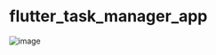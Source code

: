 # flutter_task_manager_app

![image](https://github.com/sabbirDIU-222/movie_zone_bd/assets/57146729/50e7f5cc-4667-4dda-9236-eb45e3e0a30d)
